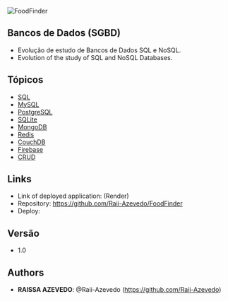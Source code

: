 ![FoodFinder](https://github.com/Raii-Azevedo/FoodFinder/blob/master/Food-Finder-Google-Chrome-2022-0.gif)
 
## Bancos de Dados (SGBD)
 
- Evolução de estudo de Bancos de Dados SQL e NoSQL.
- Evolution of the study of SQL and NoSQL Databases.


## Tópicos
 - [SQL]()
 - [MySQL]()
 - [PostgreSQL]()
 - [SQLite]()
 - [MongoDB]()
 - [Redis]()
 - [CouchDB]()
 - [Firebase]()
 - [CRUD]()
 
 
## Links
 
  - Link of deployed application: (Render)
  - Repository: https://github.com/Raii-Azevedo/FoodFinder
  - Deploy: 
 
 
## Versão
 - 1.0

 
## Authors
 
* **RAISSA AZEVEDO**: @Raii-Azevedo (https://github.com/Raii-Azevedo)
 
 
